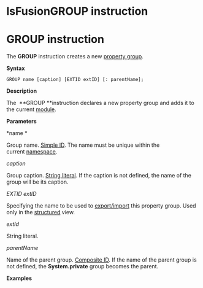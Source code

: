 # lsFusionGROUP instruction

# GROUP instruction

The **GROUP** instruction creates a new [property group](lsFusionGroups_of_properties_and_actions.md).

**Syntax**

    GROUP name [caption] [EXTID extID] [: parentName];

**Description**

The  **GROUP **instruction declares a new property group and adds it to the current [module](lsFusionModules.md).  

**Parameters**

*name *

Group name. [Simple ID](IDs_1573053.html#IDs-id-Синтаксическиеэлементы-id). The name must be unique within the current [namespace](Naming_35521066.html#Naming-namespace).

*caption*

Group caption. [String literal](Literals_35521071.html#Literals-strliteral). If the caption is not defined, the name of the group will be its caption.  

*EXTID extID*

Specifying the name to be used to [export/import](Structured-view_29884537.html#Structuredview-extid) this property group. Used only in the [structured](lsFusionStructured_view.md) view.

*extId*

String literal.

*parentName*

Name of the parent group. [Сomposite ID](IDs_1573053.html#IDs-id-Синтаксическиеэлементы-cid). If the name of the parent group is not defined, the **System.private** group becomes the parent.  

**Examples**



  
